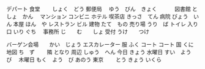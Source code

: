 デパート
食堂　　	しょく　どう
郵便局　	ゆう　びん　きょく　　　
図書館		と　　しょ　かん　
マンション
コンビニ
ホテル
喫茶店		きっさ　てん
病院		びょう　いん
本屋		ほん　や
レストラン
ビル
建物		たて　もの
売り場		うり　ば
トイレ
入り口		いり	ぐち　
事務所		じ　　む　　しょ
受付		うけ　　つけ

バーゲン会場　　かい　じょう
エスカレーター
服			ふく
コート		コート
国			くに
地図		ち　ず　　
隣			となり
周辺		しゅう　へん
今日		きょう
水曜日		すい　よう　び　
木曜日		もく　よう　び
あのう
東京	　　とう	きょう
いくら




　

